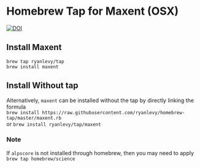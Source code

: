 # Homebrew Tap for Maxent (OSX)
[![DOI](https://zenodo.org/badge/DOI/10.5281/zenodo.163403.svg)](https://doi.org/10.5281/zenodo.163403)
## Install Maxent
`brew tap ryanlevy/tap`  
`brew install maxent` 
 
## Install Without tap
Alternatively, `maxent` can be installed without the tap by directly linking the formula  
`brew install https://raw.githubusercontent.com/ryanlevy/homebrew-tap/master/maxent.rb`  
or `brew install ryanlevy/tap/maxent`

### Note
If `alpscore` is not installed through homebrew, then you may need to apply
`brew tap homebrew/science`
